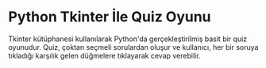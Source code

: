 # Python Tkinter İle Quiz Oyunu
Tkinter kütüphanesi kullanılarak Python'da gerçekleştirilmiş basit bir quiz oyunudur. Quiz, çoktan seçmeli sorulardan oluşur ve kullanıcı, her bir soruya tıkladığı karşılık gelen düğmelere tıklayarak cevap verebilir.
